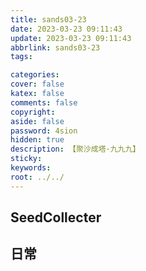 ```yaml
---
title: sands03-23
date: 2023-03-23 09:11:43
update: 2023-03-23 09:11:43
abbrlink: sands03-23
tags:

categories:
cover: false
katex: false
comments: false
copyright:
aside: false
password: 4sion
hidden: true
description: 【聚沙成塔·九九九】 
sticky: 
keywords:
root: ../../
---
```


## SeedCollecter


## 日常